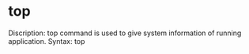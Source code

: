 # top

Discription: top command is used to give system information of running application.
Syntax: top